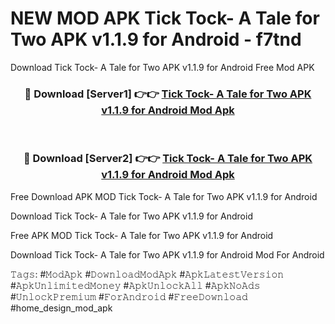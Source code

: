 # NEW MOD APK Tick Tock- A Tale for Two APK v1.1.9 for Android - f7tnd
Download Tick Tock- A Tale for Two APK v1.1.9 for Android Free Mod APK

<div align="center">
<h3>🔴 Download [Server1] 👉👉 <a href="https://apk-comot.site?title=Tick_Tock-_A_Tale_for_Two_APK_v1.1.9_for_Android">Tick Tock- A Tale for Two APK v1.1.9 for Android Mod Apk</a></h3><br>

<h3>🔴 Download [Server2] 👉👉 <a href="https://apk-comot.site?title=Tick_Tock-_A_Tale_for_Two_APK_v1.1.9_for_Android">Tick Tock- A Tale for Two APK v1.1.9 for Android Mod Apk</a></h3>
</div>


Free Download APK MOD Tick Tock- A Tale for Two APK v1.1.9 for Android

Download Tick Tock- A Tale for Two APK v1.1.9 for Android 

Free APK MOD Tick Tock- A Tale for Two APK v1.1.9 for Android 

Download Tick Tock- A Tale for Two APK v1.1.9 for Android Mod For Android

𝚃𝚊𝚐𝚜: #𝙼𝚘𝚍𝙰𝚙𝚔 #𝙳𝚘𝚠𝚗𝚕𝚘𝚊𝚍𝙼𝚘𝚍𝙰𝚙𝚔 #𝙰𝚙𝚔𝙻𝚊𝚝𝚎𝚜𝚝𝚅𝚎𝚛𝚜𝚒𝚘𝚗 #𝙰𝚙𝚔𝚄𝚗𝚕𝚒𝚖𝚒𝚝𝚎𝚍𝙼𝚘𝚗𝚎𝚢 #𝙰𝚙𝚔𝚄𝚗𝚕𝚘𝚌𝚔𝙰𝚕𝚕 #𝙰𝚙𝚔𝙽𝚘𝙰𝚍𝚜 #𝚄𝚗𝚕𝚘𝚌𝚔𝙿𝚛𝚎𝚖𝚒𝚞𝚖 #𝙵𝚘𝚛𝙰𝚗𝚍𝚛𝚘𝚒𝚍 #𝙵𝚛𝚎𝚎𝙳𝚘𝚠𝚗𝚕𝚘𝚊𝚍 #home_design_mod_apk